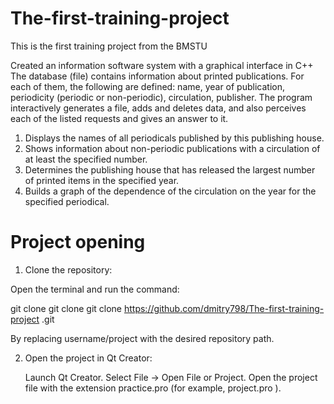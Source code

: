 # The-first-training-project

This is the first training project from the BMSTU

Created an information software system with a graphical interface in C++
The database (file) contains information about printed publications. For
each of them, the following are defined: name, year of publication, periodicity
(periodic or non-periodic), circulation, publisher. The program interactively generates a file, adds and deletes data, and
also perceives each of the listed requests and gives an answer to it.
1. Displays the names of all periodicals published by this publishing house.
2. Shows information about non-periodic publications with a circulation
of at least the specified number.
3. Determines the publishing house that has released the largest number of printed items in the specified year.
4. Builds a graph of the dependence of the circulation on the year for the specified periodical.

# Project opening

1. Clone the repository:

Open the terminal and run the command:

git clone git clone git clone https://github.com/dmitry798/The-first-training-project
.git

By replacing username/project with the desired repository path.

2. Open the project in Qt Creator:

    Launch Qt Creator.
    Select File → Open File or Project.
    Open the project file with the extension practice.pro (for example, project.pro ).
